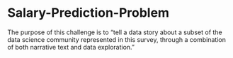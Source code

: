 # Salary-Prediction-Problem
The purpose of this challenge is to “tell a data story about a subset of the data science community represented in this survey, through a combination of both narrative text and data exploration.”
